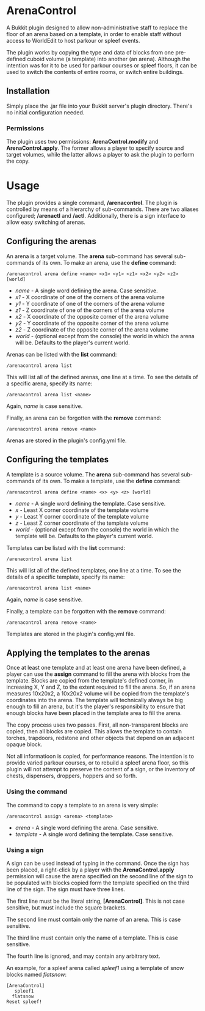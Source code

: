 # ArenaControl

A Bukkit plugin designed to allow non-administrative staff to replace the floor
of an arena based on a template, in order to enable staff without access to
WorldEdit to host parkour or spleef events.

The plugin works by copying the type and data of blocks from one pre-defined
cuboid volume (a template) into another (an arena). Although the intention was
for it to be used for parkour courses or spleef floors, it can be used to
switch the contents of entire rooms, or switch entire buildings.

## Installation

Simply place the .jar file into your Bukkit server's plugin directory. There's
no initial configuration needed.

### Permissions

The plugin uses two permissions: **ArenaControl.modify** and **ArenaControl.apply**.
The former allows a player to specify source and target volumes, while the
latter allows a player to ask the plugin to perform the copy.

# Usage

The plugin provides a single command, **/arenacontrol**. The plugin is
controlled by means of a hierarchy of sub-commands. There are two aliases
configured; **/arenactl** and **/actl**. Additionally, there is a sign interface
to allow easy switching of arenas.

## Configuring the arenas

An arena is a target volume. The **arena** sub-command has several sub-commands
of its own. To make an arena, use the **define** command:

    /arenacontrol arena define <name> <x1> <y1> <z1> <x2> <y2> <z2> [world]

- *name* - A single word defining the arena. Case sensitive.
- *x1* - X coordinate of one of the corners of the arena volume
- *y1* - Y coordinate of one of the corners of the arena volume
- *z1* - Z coordinate of one of the corners of the arena volume
- *x2* - X coordinate of the opposite corner of the arena volume
- *y2* - Y coordinate of the opposite corner of the arena volume
- *z2* - Z coordinate of the opposite corner of the arena volume
- *world* - (optional except from the console) the world in which the arena will be. Defaults to the player's current world.

Arenas can be listed with the **list** command:

    /arenacontrol arena list

This will list all of the defined arenas, one line at a time. To see the details of a specific arena, specify its name:

    /arenacontrol arena list <name>

Again, *name* is case sensitive.

Finally, an arena can be forgotten with the **remove** command:

    /arenacontrol arena remove <name>

Arenas are stored in the plugin's config.yml file.

## Configuring the templates

A template is a source volume. The **arena** sub-command has several sub-commands
of its own. To make a template, use the **define** command:

    /arenacontrol arena define <name> <x> <y> <z> [world]

- *name* - A single word defining the template. Case sensitive.
- *x* - Least X corner coordinate of the template volume
- *y* - Least Y corner coordinate of the template volume
- *z* - Least Z corner coordinate of the template volume
- *world* - (optional except from the console) the world in which the template will be. Defaults to the player's current world.

Templates can be listed with the **list** command:

    /arenacontrol arena list

This will list all of the defined templates, one line at a time. To see the details of a specific template, specify its name:

    /arenacontrol arena list <name>

Again, *name* is case sensitive.

Finally, a template can be forgotten with the **remove** command:

    /arenacontrol arena remove <name>

Templates are stored in the plugin's config.yml file.

## Applying the templates to the arenas

Once at least one template and at least one arena have been defined, a player can
use the **assign** command to fill the arena with blocks from the template. Blocks
are copied from the template's defined corner, in increasing X, Y and Z, to the
extent required to fill the arena. So, if an arena measures 10x20x2, a 10x20x2
volume will be copied from the template's coordinates into the arena. The template
will technically always be big enough to fill an arena, but it's the player's
responsibility to ensure that enough blocks have been placed in the template area
to fill the arena.

The copy process uses two passes. First, all non-transparent blocks are copied,
then all blocks are copied. This allows the template to contain torches, trapdoors,
redstone and other objects that depend on an adjacent opaque block.

Not all informatioon is copied, for performance reasons. The intention is to provide
varied parkour courses, or to rebuild a spleef arena floor, so this plugin will
not attempt to preserve the content of a sign, or the inventory of chests, dispensers,
droppers, hoppers and so forth.

### Using the command

The command to copy a template to an arena is very simple:

    /arenacontrol assign <arena> <template>

- *arena* - A single word defining the arena. Case sensitive.
- *template* - A single word defining the template. Case sensitive.

### Using a sign

A sign can be used instead of typing in the command. Once the sign has been placed,
a right-click by a player with the **ArenaControl.apply** permission will cause
the arena specified on the second line of the sign to be populated with blocks
copied form the template specified on the third line of the sign. The sign must
have three lines.

The first line must be the literal string, **[ArenaControl]**. This is not case
sensitive, but must include the square brackets.

The second line must contain only the name of an arena. This is case sensitive.

The third line must contain only the name of a template. This is case sensitive.

The fourth line is ignored, and may contain any arbitrary text.

An example, for a spleef arena called *spleef1* using a template of snow blocks
named *flatsnow*:

    [ArenaControl]
       spleef1
      flatsnow
    Reset spleef!
